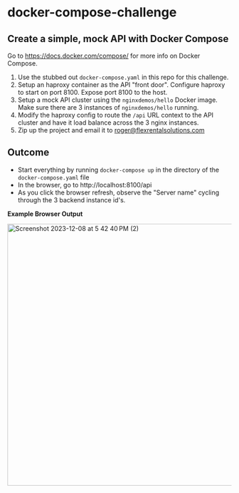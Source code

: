 # docker-compose-challenge

## Create a simple, mock API with Docker Compose

Go to https://docs.docker.com/compose/ for more info on Docker Compose.

1. Use the stubbed out `docker-compose.yaml` in this repo for this challenge.
2. Setup an haproxy container as the API "front door". Configure haproxy to start on port 8100. Expose port 8100 to the host.
3. Setup a mock API cluster using the `nginxdemos/hello` Docker image. Make sure there are 3 instances of `nginxdemos/hello` running.
4. Modify the haproxy config to route the `/api` URL context to the API cluster and have it load balance across the 3 nginx instances.
5. Zip up the project and email it to roger@flexrentalsolutions.com

## Outcome

- Start everything by running `docker-compose up` in the directory of the `docker-compose.yaml` file
- In the browser, go to http://localhost:8100/api
- As you click the browser refresh, observe the "Server name" cycling through the 3 backend instance id's.

**Example Browser Output**

<img width="588" alt="Screenshot 2023-12-08 at 5 42 40 PM (2)" src="https://github.com/flex-rental-solutions/docker-compose-challenge/assets/192500/f7e9ff37-f56e-4620-96d3-dab9ca331ffa">

